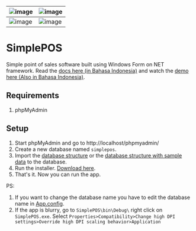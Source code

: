 |![image](https://user-images.githubusercontent.com/14845590/175570302-66db12d8-8001-4c5d-a834-5bcd7d2ba597.png)|![image](https://user-images.githubusercontent.com/14845590/175570917-a0e7c2d2-8ce8-400d-b3b3-74534f962ef7.png)|
|-|-|
|![image](https://user-images.githubusercontent.com/14845590/175570396-4ed7258a-c725-4c3a-86b8-b6163d7dd512.png)|![image](https://user-images.githubusercontent.com/14845590/175570477-2ee7f9c4-7f7c-401c-bdf7-951feb40e392.png)|

# SimplePOS
Simple point of sales software built using Windows Form on NET framework.
Read the [docs here (in Bahasa Indonesia)](https://drive.google.com/file/d/1nZN9326ifCXp_2NPJxQNYzk0GpqMCLXG/) and watch the [demo here (Also in Bahasa Indonesia)](https://youtu.be/dJd33bVlmpY).

## Requirements

1. phpMyAdmin

## Setup
1. Start phpMyAdmin and go to http://localhost/phpmyadmin/
2. Create a new database named `simplepos`.
3. Import the [database structure](https://raw.githubusercontent.com/deddyromnan/SimplePOS/master/SimplePOS/database/simplepos.sql) or the [database structure with sample data](https://raw.githubusercontent.com/deddyromnan/SimplePOS/master/SimplePOS/database/simplepos_with_data.sql) to the database.
4. Run the installer. [Download here](https://github.com/deddyromnan/SimplePOS/releases/download/v0.8.1/installer.exe).
5. That's it. Now you can run the app.

PS:

1. If you want to change the database name you have to edit the database name in [App.config](https://github.com/deddyromnan/SimplePOS/blob/master/SimplePOS/App.config).
2. If the app is blurry, go to `SimplePOS\bin\Debug\` right click on `SimplePOS.exe`. Select `Properties>Compatibility>Change high DPI settings>Override high DPI scaling behavior>Application`
